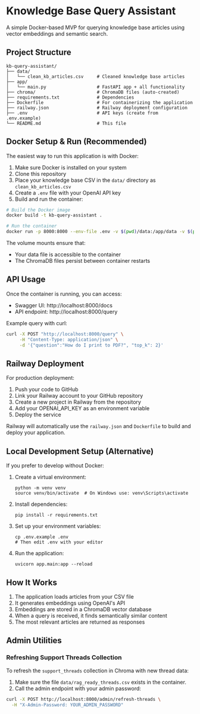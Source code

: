 # Knowledge Base Query Assistant

A simple Docker-based MVP for querying knowledge base articles using vector embeddings and semantic search.

## Project Structure

```
kb-query-assistant/
├── data/
│   └── clean_kb_articles.csv     # Cleaned knowledge base articles
├── app/
│   └── main.py                   # FastAPI app + all functionality
├── chroma/                       # ChromaDB files (auto-created)
├── requirements.txt              # Dependencies
├── Dockerfile                    # For containerizing the application
├── railway.json                  # Railway deployment configuration
├── .env                          # API keys (create from .env.example)
└── README.md                     # This file
```

## Docker Setup & Run (Recommended)

The easiest way to run this application is with Docker:

1. Make sure Docker is installed on your system
2. Clone this repository
3. Place your knowledge base CSV in the `data/` directory as `clean_kb_articles.csv`
4. Create a `.env` file with your OpenAI API key
5. Build and run the container:

```bash
# Build the Docker image
docker build -t kb-query-assistant .

# Run the container
docker run -p 8000:8000 --env-file .env -v $(pwd)/data:/app/data -v $(pwd)/chroma:/app/chroma kb-query-assistant
```

The volume mounts ensure that:
- Your data file is accessible to the container
- The ChromaDB files persist between container restarts

## API Usage

Once the container is running, you can access:

- Swagger UI: http://localhost:8000/docs
- API endpoint: http://localhost:8000/query

Example query with curl:
```bash
curl -X POST "http://localhost:8000/query" \
     -H "Content-Type: application/json" \
     -d '{"question":"How do I print to PDF?", "top_k": 2}'
```

## Railway Deployment

For production deployment:

1. Push your code to GitHub
2. Link your Railway account to your GitHub repository
3. Create a new project in Railway from the repository
4. Add your OPENAI_API_KEY as an environment variable
5. Deploy the service

Railway will automatically use the `railway.json` and `Dockerfile` to build and deploy your application.

## Local Development Setup (Alternative)

If you prefer to develop without Docker:

1. Create a virtual environment:
   ```
   python -m venv venv
   source venv/bin/activate  # On Windows use: venv\Scripts\activate
   ```

2. Install dependencies:
   ```
   pip install -r requirements.txt
   ```

3. Set up your environment variables:
   ```
   cp .env.example .env
   # Then edit .env with your editor
   ```

4. Run the application:
   ```
   uvicorn app.main:app --reload
   ```

## How It Works

1. The application loads articles from your CSV file
2. It generates embeddings using OpenAI's API
3. Embeddings are stored in a ChromaDB vector database
4. When a query is received, it finds semantically similar content
5. The most relevant articles are returned as responses


## Admin Utilities

### Refreshing Support Threads Collection

To refresh the `support_threads` collection in Chroma with new thread data:

1. Make sure the file `data/rag_ready_threads.csv` exists in the container.
2. Call the admin endpoint with your admin password:

```bash
curl -X POST http://localhost:8000/admin/refresh-threads \
  -H "X-Admin-Password: YOUR_ADMIN_PASSWORD"
